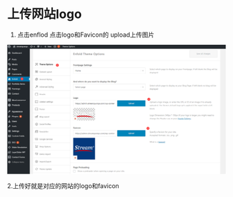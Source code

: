 # 上传网站logo

1. 点击enflod 点击logo和Favicon的 upload上传图片

![](/assets/logoupload.png)

2.上传好就是对应的网站的logo和favicon

